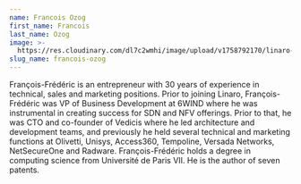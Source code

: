 ```yaml
---
name: Francois Ozog
first_name: Francois
last_name: Ozog
image: >-
  https://res.cloudinary.com/dl7c2wmhi/image/upload/v1758792170/linaro-website/images/author/francois-ozog
slug_name: francois-ozog
---
```


François-Frédéric is an entrepreneur with 30 years of experience in technical, sales and marketing positions. Prior to joining Linaro, François-Frédéric was VP of Business Development at 6WIND where he was instrumental in creating success for SDN and NFV offerings. Prior to that, he was CTO and co-founder of Vedicis where he led architecture and development teams, and previously he held several technical and marketing functions at Olivetti, Unisys, Access360, Tempoline, Versada Networks, NetSecureOne and Radware. François-Frédéric holds a degree in computing science from Université de Paris VII. He is the author of seven patents.
